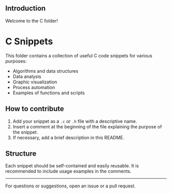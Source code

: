 ## Introduction

Welcome to the C folder!

# C Snippets

This folder contains a collection of useful C code snippets for various purposes:

- Algorithms and data structures
- Data analysis
- Graphic visualization
- Process automation
- Examples of functions and scripts

## How to contribute

1. Add your snippet as a `.c` or `.h` file with a descriptive name.
2. Insert a comment at the beginning of the file explaining the purpose of the snippet.
3. If necessary, add a brief description in this README.

## Structure

Each snippet should be self-contained and easily reusable. It is recommended to include usage examples in the comments.

---

For questions or suggestions, open an issue or a pull request.